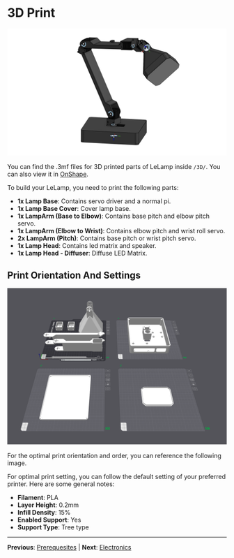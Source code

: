 # 3D Print

![Lamp](./assets/images/1_lamp_3d.png)

You can find the .3mf files for 3D printed parts of LeLamp inside `/3D/`. You can also view it in [OnShape](https://cad.onshape.com/documents/16c9706360b5ad34f9c8db49/w/2edfa54c83253c120fbc9e58/e/a7196194821d9cfe2842a44a?renderMode=0&uiState=68a066a8be10690aa3429850).

To build your LeLamp, you need to print the following parts:

- **1x Lamp Base**: Contains servo driver and a normal pi.
- **1x Lamp Base Cover**: Cover lamp base.
- **1x LampArm (Base to Elbow)**: Contains base pitch and elbow pitch servo.
- **1x LampArm (Elbow to Wrist)**: Contains elbow pitch and wrist roll servo.
- **2x LampArm (Pitch)**: Contains base pitch or wrist pitch servo.
- **1x Lamp Head**: Contains led matrix and speaker.
- **1x Lamp Head - Diffuser**: Diffuse LED Matrix.

## Print Orientation And Settings

![Print Plate](./assets/images/1_print_plate.png)

For the optimal print orientation and order, you can reference the following image.

For optimal print setting, you can follow the default setting of your preferred printer. Here are some general notes:

- **Filament**: PLA
- **Layer Height**: 0.2mm
- **Infill Density**: 15%
- **Enabled Support**: Yes
- **Support Type**: Tree type

---

**Previous**: [Prerequesites](./0.%20Prerequisites.md) | **Next**: [Electronics](./2.%20Electronics.md)
